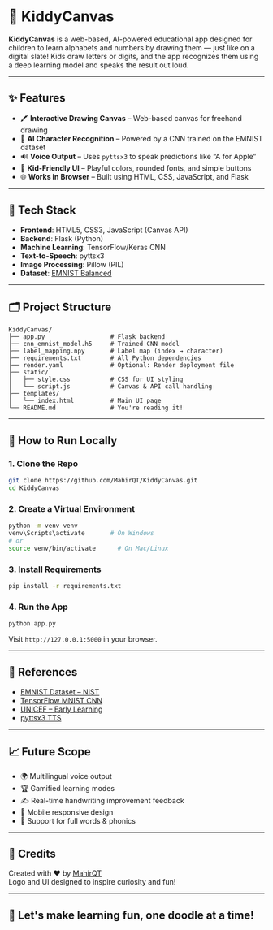 
# 🎨 KiddyCanvas

**KiddyCanvas** is a web-based, AI-powered educational app designed for children to learn alphabets and numbers by drawing them — just like on a digital slate! Kids draw letters or digits, and the app recognizes them using a deep learning model and speaks the result out loud.

---

## ✨ Features

- 🖍️ **Interactive Drawing Canvas** – Web-based canvas for freehand drawing
- 🤖 **AI Character Recognition** – Powered by a CNN trained on the EMNIST dataset
- 🔊 **Voice Output** – Uses `pyttsx3` to speak predictions like “A for Apple”
- 🎨 **Kid-Friendly UI** – Playful colors, rounded fonts, and simple buttons
- 🌐 **Works in Browser** – Built using HTML, CSS, JavaScript, and Flask

---

## 🧠 Tech Stack

- **Frontend**: HTML5, CSS3, JavaScript (Canvas API)
- **Backend**: Flask (Python)
- **Machine Learning**: TensorFlow/Keras CNN
- **Text-to-Speech**: pyttsx3
- **Image Processing**: Pillow (PIL)
- **Dataset**: [EMNIST Balanced](https://www.nist.gov/itl/products-and-services/emnist-dataset)

---

## 🗂️ Project Structure

```
KiddyCanvas/
├── app.py                  # Flask backend
├── cnn_emnist_model.h5     # Trained CNN model
├── label_mapping.npy       # Label map (index → character)
├── requirements.txt        # All Python dependencies
├── render.yaml             # Optional: Render deployment file
├── static/
│   ├── style.css           # CSS for UI styling
│   └── script.js           # Canvas & API call handling
├── templates/
│   └── index.html          # Main UI page
└── README.md               # You're reading it!
```

---

## 🚀 How to Run Locally

### 1. Clone the Repo

```bash
git clone https://github.com/MahirQT/KiddyCanvas.git
cd KiddyCanvas
```

### 2. Create a Virtual Environment

```bash
python -m venv venv
venv\Scripts\activate       # On Windows
# or
source venv/bin/activate      # On Mac/Linux
```

### 3. Install Requirements

```bash
pip install -r requirements.txt
```

### 4. Run the App

```bash
python app.py
```

Visit `http://127.0.0.1:5000` in your browser.

---

## 📢 References

- [EMNIST Dataset – NIST](https://www.nist.gov/itl/products-and-services/emnist-dataset)
- [TensorFlow MNIST CNN](https://www.tensorflow.org/tutorials/quickstart/advanced)
- [UNICEF – Early Learning](https://www.unicef.org/early-childhood-development)
- [pyttsx3 TTS](https://pypi.org/project/pyttsx3/)

---

## 📈 Future Scope

- 🌍 Multilingual voice output
- 🏆 Gamified learning modes
- ✍️ Real-time handwriting improvement feedback
- 📱 Mobile responsive design
- 🧩 Support for full words & phonics

---

## 🙌 Credits

Created with ❤️ by [MahirQT](https://github.com/MahirQT)  
Logo and UI designed to inspire curiosity and fun!

---

## 🧸 Let's make learning fun, one doodle at a time!
